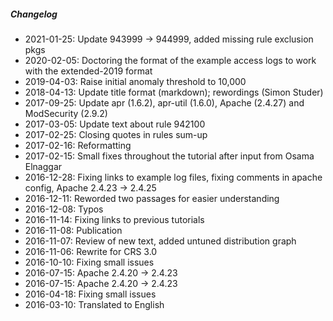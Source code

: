 ##### Changelog

* 2021-01-25: Update 943999 -> 944999, added missing rule exclusion pkgs
* 2020-02-05: Doctoring the format of the example access logs to work with the extended-2019 format
* 2019-04-03: Raise initial anomaly threshold to 10,000
* 2018-04-13: Update title format (markdown); rewordings (Simon Studer)
* 2017-09-25: Update apr (1.6.2), apr-util (1.6.0), Apache (2.4.27) and ModSecurity (2.9.2)
* 2017-03-05: Update text about rule 942100
* 2017-02-25: Closing quotes in rules sum-up
* 2017-02-16: Reformatting
* 2017-02-15: Small fixes throughout the tutorial after input from Osama Elnaggar
* 2016-12-28: Fixing links to example log files, fixing comments in apache config, Apache 2.4.23 -> 2.4.25
* 2016-12-11: Reworded two passages for easier understanding
* 2016-12-08: Typos
* 2016-11-14: Fixing links to previous tutorials
* 2016-11-08: Publication
* 2016-11-07: Review of new text, added untuned distribution graph
* 2016-11-06: Rewrite for CRS 3.0
* 2016-10-10: Fixing small issues
* 2016-07-15: Apache 2.4.20 -> 2.4.23
* 2016-07-15: Apache 2.4.20 -> 2.4.23
* 2016-04-18: Fixing small issues
* 2016-03-10: Translated to English

